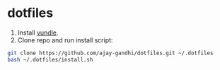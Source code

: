 # dotfiles

1. Install [vundle](https://github.com/VundleVim/Vundle.vim).
2. Clone repo and run install script:

```bash
git clone https://github.com/ajay-gandhi/dotfiles.git ~/.dotfiles
bash ~/.dotfiles/install.sh
```

